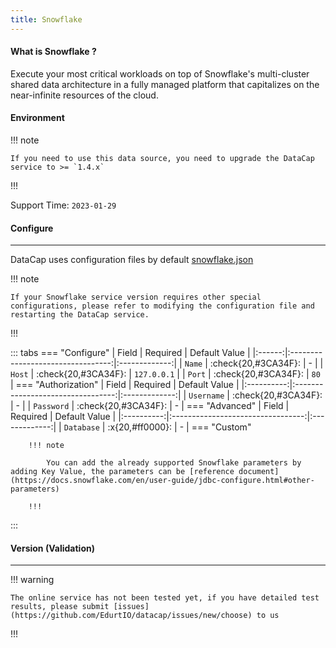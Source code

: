 ```yaml
---
title: Snowflake
---
```


#### What is Snowflake ?

Execute your most critical workloads on top of Snowflake's multi-cluster shared data architecture in a fully managed platform that capitalizes on the near-infinite resources of the cloud.

#### Environment

!!! note

    If you need to use this data source, you need to upgrade the DataCap service to >= `1.4.x`

!!!

Support Time: `2023-01-29`

#### Configure

---

DataCap uses configuration files by default [snowflake.json](https://github.com/EdurtIO/datacap/blob/develop/server/src/main/etc/conf/plugins/jdbc/snowflake.json)

!!! note

    If your Snowflake service version requires other special configurations, please refer to modifying the configuration file and restarting the DataCap service.

!!!

::: tabs
    === "Configure"
        | Field  |             Required              | Default Value |
        |:------:|:---------------------------------:|:-------------:|
        | `Name` | :check{20,#3CA34F}:  |       \-       |
        | `Host` | :check{20,#3CA34F}: |  `127.0.0.1`  |
        | `Port` | :check{20,#3CA34F}: |     `80`      |
    === "Authorization"
        |   Field    |             Required              | Default Value |
        |:----------:|:---------------------------------:|:-------------:|
        | `Username` | :check{20,#3CA34F}:  |       \-       |
        | `Password` | :check{20,#3CA34F}: |       \-       |
    === "Advanced"
        |   Field    |             Required              | Default Value |
        |:----------:|:---------------------------------:|:-------------:|
        | `Database` | :x{20,#ff0000}:           |       \-       |
    === "Custom"
    
        !!! note
    
            You can add the already supported Snowflake parameters by adding Key Value, the parameters can be [reference document](https://docs.snowflake.com/en/user-guide/jdbc-configure.html#other-parameters)
    
        !!!
:::

#### Version (Validation)

---

!!! warning

    The online service has not been tested yet, if you have detailed test results, please submit [issues](https://github.com/EdurtIO/datacap/issues/new/choose) to us

!!!